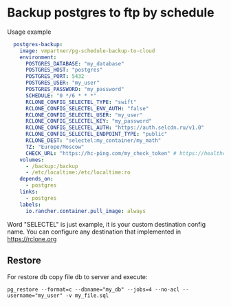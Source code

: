 # Backup postgres to ftp by schedule

Usage example
```yaml
  postgres-backup:
    image: vmpartner/pg-schedule-backup-to-cloud
    environment:
      POSTGRES_DATABASE: "my_database"
      POSTGRES_HOST: "postgres"
      POSTGRES_PORT: 5432
      POSTGRES_USER: "my_user"
      POSTGRES_PASSWORD: "my_password"
      SCHEDULE: "0 */6 * * *"
      RCLONE_CONFIG_SELECTEL_TYPE: "swift"
      RCLONE_CONFIG_SELECTEL_ENV_AUTH: "false"
      RCLONE_CONFIG_SELECTEL_USER: "my_user"
      RCLONE_CONFIG_SELECTEL_KEY: "my_password"
      RCLONE_CONFIG_SELECTEL_AUTH: "https://auth.selcdn.ru/v1.0"
      RCLONE_CONFIG_SELECTEL_ENDPOINT_TYPE: "public"
      RCLONE_DEST: "selectel:my_container/my_math"
      TZ: "Europe/Moscow"
      CHECK_URL: "https://hc-ping.com/my_check_token" # https://healthchecks.io
    volumes:
      - /backup:/backup
      - /etc/localtime:/etc/localtime:ro
    depends_on:
      - postgres
    links:
      - postgres
    labels:
      io.rancher.container.pull_image: always
```   
Word "SELECTEL" is just example, it is your custom destination config name. You can configure any destination that implemented in https://rclone.org

## Restore
For restore db copy file db to server and execute:
```
pg_restore --format=c --dbname="my_db" --jobs=4 --no-acl --username="my_user" -v my_file.sql
```

